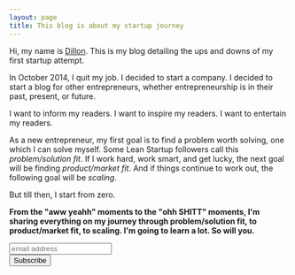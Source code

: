 ```yaml
---
layout: page
title: This blog is about my startup journey
---
```


Hi, my name is <a href="http://www.dillonforrest.com/" target="_blank">Dillon</a>.  This is my blog detailing the ups and downs of my first startup attempt.

In October 2014, I quit my job.  I decided to start a company.  I decided to start a blog for other entrepreneurs, whether entrepreneurship is in their past, present, or future.

I want to inform my readers.  I want to inspire my readers.  I want to entertain my readers.

As a new entrepreneur, my first goal is to find a problem worth solving, one which I can solve myself.  Some Lean Startup followers call this *problem/solution fit*.  If I work hard, work smart, and get lucky, the next goal will be finding *product/market fit*.  And if things continue to work out, the following goal will be *scaling*.

But till then, I start from zero.

**From the "aww yeahh" moments to the "ohh SHITT" moments, I'm sharing everything on my journey through problem/solution fit, to product/market fit, to scaling.  I'm going to learn a lot.  So will you.**

<div id="mc_embed_signup">
  <form action="//foundersgambit.us8.list-manage.com/subscribe/post?u=b4e508f96614c768076fe0be7&amp;id=2f37c405e7" method="post" id="mc-embedded-subscribe-form" name="mc-embedded-subscribe-form" class="validate" target="_blank" novalidate>
    <div id="mc_embed_signup_scroll">
      <input type="email" value="" name="EMAIL" class="email" id="mce-EMAIL" placeholder="email address" required>
      <!-- real people should not fill this in and expect good things - do not remove this or risk form bot signups-->
      <div style="position: absolute; left: -5000px;"><input type="text" name="b_b4e508f96614c768076fe0be7_2f37c405e7" tabindex="-1" value=""></div>
    <div class="clear"><input type="submit" value="Subscribe" name="subscribe" id="mc-embedded-subscribe" class="button"></div>
    </div>
  </form>
</div>
